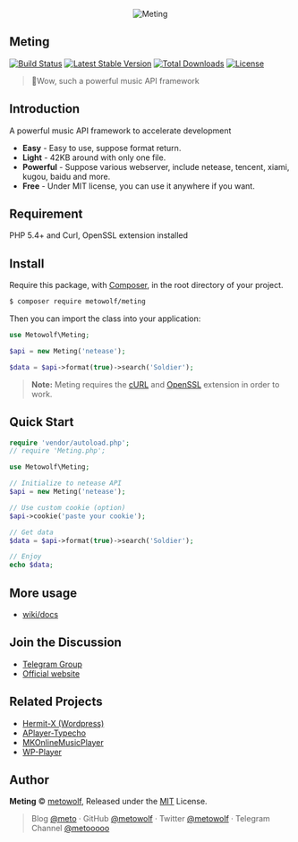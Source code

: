 <p align="center">
<img src="https://user-images.githubusercontent.com/2666735/28999701-04c6ba7e-7a84-11e7-804b-3ffa4f7d5d95.png" alt="Meting">
</p>

## Meting
[![Build Status](https://img.shields.io/travis/metowolf/Meting.svg?style=flat-square)](https://travis-ci.org/metowolf/Meting)
[![Latest Stable Version](https://poser.pugx.org/metowolf/Meting/v/stable?format=flat-square)](https://packagist.org/packages/metowolf/Meting)
[![Total Downloads](https://poser.pugx.org/metowolf/meting/downloads?format=flat-square)](https://packagist.org/packages/metowolf/meting)
[![License](https://poser.pugx.org/metowolf/Meting/license?format=flat-square)](https://packagist.org/packages/metowolf/Meting)

 > :lollipop:Wow, such a powerful music API framework

## Introduction
A powerful music API framework to accelerate development

 + **Easy** - Easy to use, suppose format return.
 + **Light** - 42KB around with only one file.
 + **Powerful** - Suppose various webserver, include netease, tencent, xiami, kugou, baidu and more.
 + **Free** - Under MIT license, you can use it anywhere if you want.

## Requirement
PHP 5.4+ and Curl, OpenSSL extension installed

## Install
Require this package, with [Composer](https://getcomposer.org), in the root directory of your project.

```bash
$ composer require metowolf/meting
```

Then you can import the class into your application:

```php
use Metowolf\Meting;

$api = new Meting('netease');

$data = $api->format(true)->search('Soldier');
```

> **Note:** Meting requires the [cURL](http://php.net/manual/en/book.curl.php) and [OpenSSL](http://php.net/manual/en/book.openssl.php) extension in order to work.


## Quick Start
```php
require 'vendor/autoload.php';
// require 'Meting.php';

use Metowolf\Meting;

// Initialize to netease API
$api = new Meting('netease');

// Use custom cookie (option)
$api->cookie('paste your cookie');

// Get data
$data = $api->format(true)->search('Soldier');

// Enjoy
echo $data;
```

## More usage
 - [wiki/docs](https://github.com/metowolf/Meting/wiki)

## Join the Discussion
 - [Telegram Group](https://t.me/adplayer)
 - [Official website](https://i-meto.com)

## Related Projects
 - [Hermit-X (Wordpress)](https://github.com/MoePlayer/Hermit-X)
 - [APlayer-Typecho](https://github.com/MoePlayer/APlayer-Typecho)
 - [MKOnlineMusicPlayer](https://github.com/mengkunsoft/MKOnlineMusicPlayer)
 - [WP-Player](https://github.com/webjyh/WP-Player)

## Author

**Meting** © [metowolf](https://github.com/metowolf), Released under the [MIT](./LICENSE) License.<br>

> Blog [@meto](https://i-meto.com) · GitHub [@metowolf](https://github.com/metowolf) · Twitter [@metowolf](https://twitter.com/metowolf) · Telegram Channel [@metooooo](https://t.me/metooooo)
